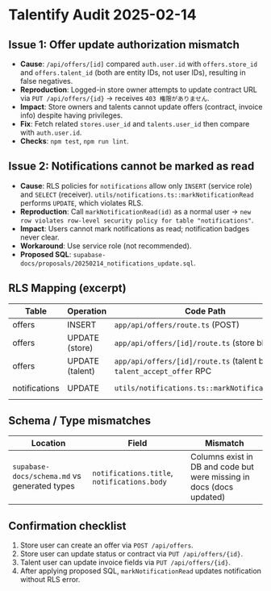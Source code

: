 # Talentify Audit 2025-02-14

## Issue 1: Offer update authorization mismatch
- **Cause**: `/api/offers/[id]` compared `auth.user.id` with `offers.store_id` and `offers.talent_id` (both are entity IDs, not user IDs), resulting in false negatives.
- **Reproduction**: Logged-in store owner attempts to update contract URL via `PUT /api/offers/{id}` → receives `403 権限がありません`.
- **Impact**: Store owners and talents cannot update offers (contract, invoice info) despite having privileges.
- **Fix**: Fetch related `stores.user_id` and `talents.user_id` then compare with `auth.user.id`.
- **Checks**: `npm test`, `npm run lint`.

## Issue 2: Notifications cannot be marked as read
- **Cause**: RLS policies for `notifications` allow only `INSERT` (service role) and `SELECT` (receiver). `utils/notifications.ts::markNotificationRead` performs `UPDATE`, which violates RLS.
- **Reproduction**: Call `markNotificationRead(id)` as a normal user → `new row violates row-level security policy for table "notifications"`.
- **Impact**: Users cannot mark notifications as read; notification badges never clear.
- **Workaround**: Use service role (not recommended).
- **Proposed SQL**: `supabase-docs/proposals/20250214_notifications_update.sql`.

## RLS Mapping (excerpt)
| Table | Operation | Code Path | RLS Policy |
|-------|-----------|-----------|------------|
| offers | INSERT | `app/api/offers/route.ts` (POST) | `offers_insert_by_store`
| offers | UPDATE (store) | `app/api/offers/[id]/route.ts` (store block) | `offers_update_by_store`
| offers | UPDATE (talent) | `app/api/offers/[id]/route.ts` (talent block), `talent_accept_offer` RPC | `talent_update_own_offer_status`
| notifications | UPDATE | `utils/notifications.ts::markNotificationRead` | **missing** → add `notifications_update_self` |

## Schema / Type mismatches
| Location | Field | Mismatch |
|----------|-------|----------|
| `supabase-docs/schema.md` vs generated types | `notifications.title`, `notifications.body` | Columns exist in DB and code but were missing in docs (docs updated) |

## Confirmation checklist
1. Store user can create an offer via `POST /api/offers`.
2. Store user can update status or contract via `PUT /api/offers/{id}`.
3. Talent user can update invoice fields via `PUT /api/offers/{id}`.
4. After applying proposed SQL, `markNotificationRead` updates notification without RLS error.

